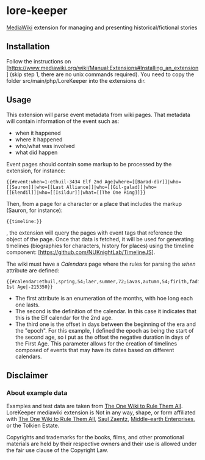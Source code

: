 # lore-keeper
[MediaWiki](https://www.mediawiki.org/wiki/MediaWiki) extension for managing and presenting historical/fictional stories

## Installation

Follow the instructions on [https://www.mediawiki.org/wiki/Manual:Extensions#Installing_an_extension] (skip step 1, there are no unix commands required). You need to copy the folder src/main/php/LoreKeeper into the extensions dir.

## Usage

This extension will parse event metadata from wiki pages. That metadata will contain information of the event such as:
* when it happened
* where it happened
* who/what was involved
* what did happen

Event pages should contain some markup to be processed by the extension, for instance:

    {{#event:when=1-ethuil-3434 Elf 2nd Age|where=[[Barad-dûr]]|who=[[Sauron]]|who=[[Last Alliance]]|who=[[Gil-galad]]|who=[[Elendil]]|who=[[Isildur]]|what=[[The One Ring]]}}

Then, from a page for a character or a place that includes the markup (Sauron, for instance):
    
    {{timeline:}}
    
, the extension will query the pages with event tags that reference the object of the page. Once that data is fetched, it will be used for generating timelines (biographies for characters, history for places) using the timeline component: [https://github.com/NUKnightLab/TimelineJS].

The wiki must have a *Calendars* page where the rules for parsing the *when* attribute are defined:

	{{#calendar:ethuil,spring,54;laer,summer,72;iavas,autumn,54;firith,fading,54;rhîw,winter,72;echuir,stirring,54|Elf 1st Age|-215350}}
	
* The first attribute is an enumeration of the months, with hoe long each one lasts.
* The second is the definition of the calendar. In this case it indicates that this is the Elf calendar for the 2nd age.
* The third one is the offset in days between the beginning of the era and the "epoch". For this example, I defined the epoch as being the start of the second age, so i put as the offset the negative duration in days of the First Age. This parameter allows for the creation of timelines composed of events that may have its dates based on different calendars.

## Disclaimer

### About example data

Examples and test data are taken from [The One Wiki to Rule Them All](http://lotr.wikia.com/wiki/Main_Page).
LoreKeeper mediawiki extension is Not in any way, shape, or form affiliated with [The One Wiki to Rule Them All](http://lotr.wikia.com/wiki/Main_Page), [Saul Zaentz](http://www.zaentz.com/), [Middle-earth Enterprises](http://www.middleearth.com/home.html), or the Tolkien Estate.

Copyrights and trademarks for the books, films, and other promotional materials are held by their respective owners and their use is allowed under the fair use clause of the Copyright Law.